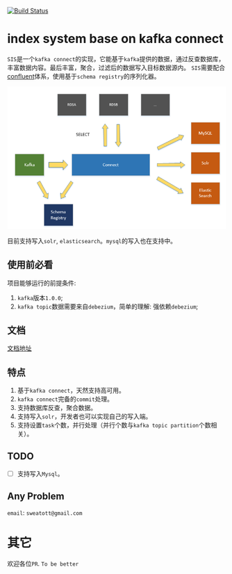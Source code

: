 [![Build Status](https://travis-ci.org/sweat123/search-index-system.svg?branch=master)](https://travis-ci.org/sweat123/search-index-system.svg?branch=master)


# index system base on kafka connect

`SIS`是一个`kafka connect`的实现，它能基于`kafka`提供的数据，通过反查数据库，丰富数据内容。最后丰富，聚合，过滤后的数据写入目标数据源内。
`SIS`需要配合[confluent](https://www.confluent.io/)体系，使用基于`schema registry`的序列化器。

![架构图](docs/pics/sis.PNG)

目前支持写入`solr`, `elasticsearch`。`mysql`的写入也在支持中。

## 使用前必看

项目能够运行的前提条件:

1. `kafka`版本`1.0.0`;
2. `kafka topic`数据需要来自`debezium`，简单的理解: 强依赖`debezium`;

## 文档

[文档地址](docs/目录.md)

## 特点

1. 基于`kafka connect`，天然支持高可用。
2. `kafka connect`完备的`commit`处理。
3. 支持数据库反查，聚合数据。
4. 支持写入`solr`，开发者也可以实现自己的写入端。
5. 支持设置`task`个数，并行处理（并行个数与`kafka topic partition`个数相关）。

## TODO

- [ ] 支持写入`Mysql`。

## Any Problem

`email`: `sweatott@gmail.com`

# 其它

欢迎各位`PR`. `To be better`
